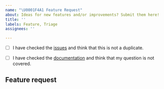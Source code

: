 ```yaml
---
name: "\U0001F4A1 Feature Request"
about: Ideas for new features and/or improvements? Submit them here!
title: ''
labels: Feature, Triage
assignees: ''

---
```


<!--
    First of all thank you for discovering and submitting an issue.
    
    Before submitting the issue please check the checklist below and
    make sure that all boxes are ticked after you have fulfilled their tasks. 
-->

<!-- For checking the box add an `x` between the brackets like so: [x] -->
- [ ] I have checked the [issues](https://github.com/cielquan/python_test-cielquan/issues) and think that this is not a duplicate.
- [ ] I have checked the [documentation](https://python-test-cielquan.rtfd.io/) and think that my question is not covered.


## Feature request
<!-- Now please explain your idea for improvement.️ -->
